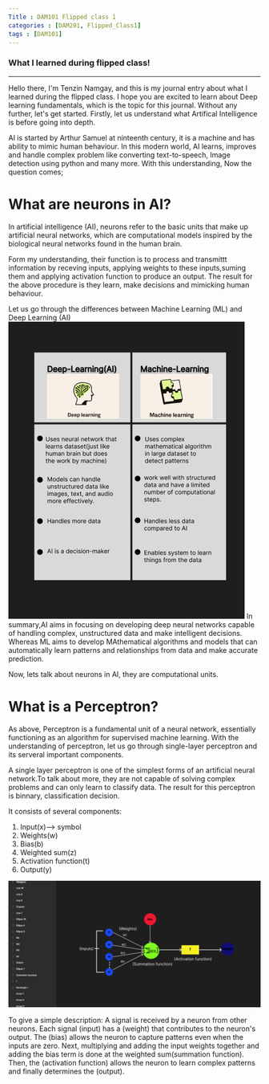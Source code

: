 ```yaml
---
Title : DAM101 Flipped class 1
categories : [DAM201, Flipped_Class1]
tags : [DAM101]
---
```


### What I learned during flipped class!

---

Hello there, I'm Tenzin Namgay, and this is my  journal entry about what I learned during the flipped class. I hope you are excited to learn about Deep learning fundamentals, which is the topic for this journal. Without any further, let's get started.
Firstly, let us understand what Artifical Intelligence is before going into depth.

AI is started by Arthur Samuel at ninteenth century, it is a machine and has ability to mimic human behaviour.
In this modern world, AI learns, improves and handle complex problem like converting text-to-speech, Image detection using python and many more.
With this understanding, Now the question comes;

# What are neurons in AI?
In artificial intelligence (AI), neurons refer to the basic units that make up artificial neural networks, which are computational models inspired by the biological neural networks found in the human brain.

Form my understanding, their function is to process and transmittt information by receving inputs, applying weights to these inputs,suming them and applying activation function to produce an output.
The result for the above procedure is they learn, make decisions and mimicking human behaviour.


Let us go through the differences between Machine Learning (ML) and Deep Learning (AI)
![alt text](1-4.png)
In summary,AI aims in focusing on developing deep neural networks capable of handling complex, unstructured data and make intelligent decisions. Whereas ML aims to develop MAthematical algorithms and models that can automatically learn patterns and relationships from data and make accurate prediction.


Now, lets talk about neurons in AI, they are computational units. 


# What is a Perceptron?

As above, Perceptron is a fundamental unit of a neural network, essentially functioning as an algorithm for supervised machine learning.
With the understanding of perceptron, let us go through single-layer perceptron and its serveral important components.

A single layer perceptron is one of the simplest forms of an artificial neural network.To talk about more, they are not capable of solving complex problems and can only learn to classify data. The result for this perceptron is binnary, classification decision.


It consists of several components:
1. Input(x)--> symbol
2. Weights(w)
3. Bias(b)
4. Weighted sum(z)
5. Activation function(t)
6. Output(y)


![alt text](1-3.png)


To give a simple description: A signal is received by a neuron from other neurons. Each signal (input) has a (weight) that contributes to the neuron's output. The (bias) allows the neuron to capture patterns even when the inputs are zero. Next, multiplying and adding the input weights together and adding the bias term is done at the weighted sum(summation function). Then, the (activation function) allows the neuron to learn complex patterns and finally determines the (output).











